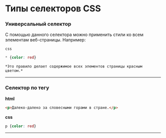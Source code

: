 # Типы селекторов CSS

### Универсальный селектор
С помощью данного селектора можно применить стили ко всем элементам веб-страницы. Например:

`css`
```css
* {color: red}
```
    *Это правило делает содержимое всех элементов страницы красным цветом.*
***

### Селектор по тегу

**html**
```html
<p>Далеко-далеко за словесными горами в стране.</p>
```
**css**
```css
p {color: red}
```
***
